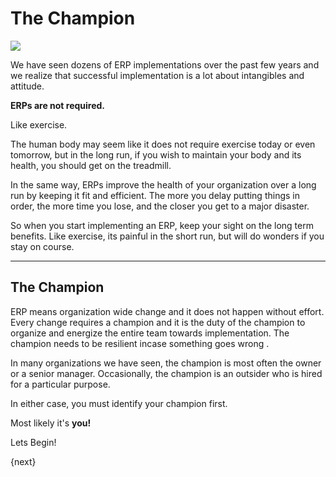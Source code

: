 <!-- no-heading -->

<h1 class="white">The Champion</h1>

<img class="cover" src="{{docs_base_url}}/assets/old_images/erpnext/implementation-image.png">

We have seen dozens of ERP implementations over the past few years and we
realize that successful implementation is a lot about intangibles and
attitude.

**ERPs are not required.**

Like exercise.

The human body may seem like it does not require exercise today or even tomorrow,
but in the long run, if you wish to maintain your body and its health, you
should get on the treadmill.

In the same way, ERPs improve the health of your organization over a long run
by keeping it fit and efficient. The more you delay putting things in order,
the more time you lose, and the closer you get to a major disaster.

So when you start implementing an ERP, keep your sight on the long term
benefits. Like exercise, its painful in the short run, but will do wonders if
you stay on course.

* * *

## The Champion

ERP means organization wide change and it does not happen without effort.
Every change requires a champion and it is the duty of the champion to
organize and energize the entire team towards implementation. The champion
needs to be resilient incase something goes wrong .

In many organizations we have seen, the champion is most often the owner or a
senior manager. Occasionally, the champion is an outsider who is hired for a
particular purpose.

In either case, you must identify your champion first.

Most likely it's **you!**

Lets Begin!

{next}
